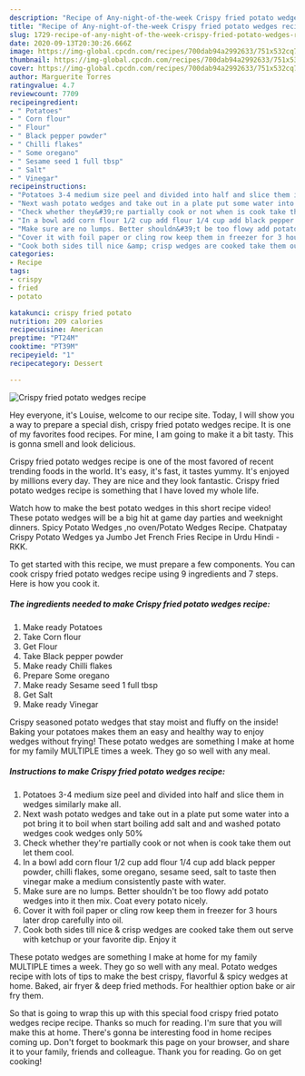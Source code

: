 ```yaml
---
description: "Recipe of Any-night-of-the-week Crispy fried potato wedges recipe"
title: "Recipe of Any-night-of-the-week Crispy fried potato wedges recipe"
slug: 1729-recipe-of-any-night-of-the-week-crispy-fried-potato-wedges-recipe
date: 2020-09-13T20:30:26.666Z
image: https://img-global.cpcdn.com/recipes/700dab94a2992633/751x532cq70/crispy-fried-potato-wedges-recipe-recipe-main-photo.jpg
thumbnail: https://img-global.cpcdn.com/recipes/700dab94a2992633/751x532cq70/crispy-fried-potato-wedges-recipe-recipe-main-photo.jpg
cover: https://img-global.cpcdn.com/recipes/700dab94a2992633/751x532cq70/crispy-fried-potato-wedges-recipe-recipe-main-photo.jpg
author: Marguerite Torres
ratingvalue: 4.7
reviewcount: 7709
recipeingredient:
- " Potatoes"
- " Corn flour"
- " Flour"
- " Black pepper powder"
- " Chilli flakes"
- " Some oregano"
- " Sesame seed 1 full tbsp"
- " Salt"
- " Vinegar"
recipeinstructions:
- "Potatoes 3-4 medium size peel and divided into half and slice them in wedges similarly make all."
- "Next wash potato wedges and take out in a plate put some water into a pot bring it to boil when start boiling add salt and and washed potato wedges cook wedges only 50%"
- "Check whether they&#39;re partially cook or not when is cook take them out let them cool."
- "In a bowl add corn flour 1/2 cup add flour 1/4 cup add black pepper powder, chilli flakes, some oregano, sesame seed, salt to taste then vinegar make a medium consistently paste with water."
- "Make sure are no lumps. Better shouldn&#39;t be too flowy add potato wedges into it then mix. Coat every potato nicely."
- "Cover it with foil paper or cling row keep them in freezer for 3 hours later drop carefully into oil."
- "Cook both sides till nice &amp; crisp wedges are cooked take them out serve with ketchup or your favorite dip. Enjoy it"
categories:
- Recipe
tags:
- crispy
- fried
- potato

katakunci: crispy fried potato 
nutrition: 209 calories
recipecuisine: American
preptime: "PT24M"
cooktime: "PT39M"
recipeyield: "1"
recipecategory: Dessert

---
```



![Crispy fried potato wedges recipe](https://img-global.cpcdn.com/recipes/700dab94a2992633/751x532cq70/crispy-fried-potato-wedges-recipe-recipe-main-photo.jpg)

Hey everyone, it's Louise, welcome to our recipe site. Today, I will show you a way to prepare a special dish, crispy fried potato wedges recipe. It is one of my favorites food recipes. For mine, I am going to make it a bit tasty. This is gonna smell and look delicious.

Crispy fried potato wedges recipe is one of the most favored of recent trending foods in the world. It's easy, it's fast, it tastes yummy. It's enjoyed by millions every day. They are nice and they look fantastic. Crispy fried potato wedges recipe is something that I have loved my whole life.

Watch how to make the best potato wedges in this short recipe video! These potato wedges will be a big hit at game day parties and weeknight dinners. Spicy Potato Wedges ,no oven/Potato Wedges Recipe. Chatpatay Crispy Potato Wedges ya Jumbo Jet French Fries Recipe in Urdu Hindi - RKK.


To get started with this recipe, we must prepare a few components. You can cook crispy fried potato wedges recipe using 9 ingredients and 7 steps. Here is how you cook it.

<!--inarticleads1-->

##### The ingredients needed to make Crispy fried potato wedges recipe:

1. Make ready  Potatoes
1. Take  Corn flour
1. Get  Flour
1. Take  Black pepper powder
1. Make ready  Chilli flakes
1. Prepare  Some oregano
1. Make ready  Sesame seed 1 full tbsp
1. Get  Salt
1. Make ready  Vinegar


Crispy seasoned potato wedges that stay moist and fluffy on the inside! Baking your potatoes makes them an easy and healthy way to enjoy wedges without frying! These potato wedges are something I make at home for my family MULTIPLE times a week. They go so well with any meal. 

<!--inarticleads2-->

##### Instructions to make Crispy fried potato wedges recipe:

1. Potatoes 3-4 medium size peel and divided into half and slice them in wedges similarly make all.
1. Next wash potato wedges and take out in a plate put some water into a pot bring it to boil when start boiling add salt and and washed potato wedges cook wedges only 50%
1. Check whether they&#39;re partially cook or not when is cook take them out let them cool.
1. In a bowl add corn flour 1/2 cup add flour 1/4 cup add black pepper powder, chilli flakes, some oregano, sesame seed, salt to taste then vinegar make a medium consistently paste with water.
1. Make sure are no lumps. Better shouldn&#39;t be too flowy add potato wedges into it then mix. Coat every potato nicely.
1. Cover it with foil paper or cling row keep them in freezer for 3 hours later drop carefully into oil.
1. Cook both sides till nice &amp; crisp wedges are cooked take them out serve with ketchup or your favorite dip. Enjoy it


These potato wedges are something I make at home for my family MULTIPLE times a week. They go so well with any meal. Potato wedges recipe with lots of tips to make the best crispy, flavorful &amp; spicy wedges at home. Baked, air fryer &amp; deep fried methods. For healthier option bake or air fry them. 

So that is going to wrap this up with this special food crispy fried potato wedges recipe recipe. Thanks so much for reading. I'm sure that you will make this at home. There's gonna be interesting food in home recipes coming up. Don't forget to bookmark this page on your browser, and share it to your family, friends and colleague. Thank you for reading. Go on get cooking!
